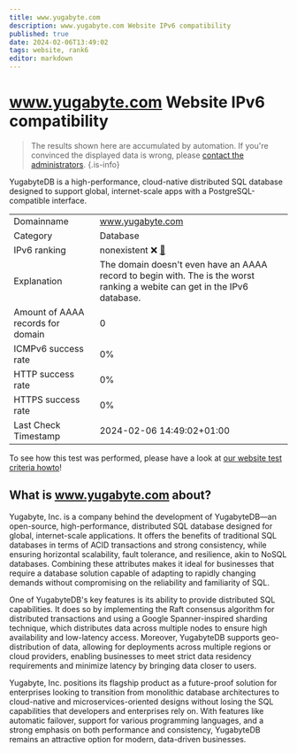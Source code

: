 ```yaml
---
title: www.yugabyte.com
description: www.yugabyte.com Website IPv6 compatibility
published: true
date: 2024-02-06T13:49:02
tags: website, rank6
editor: markdown
---
```


# www.yugabyte.com Website IPv6 compatibility

> The results shown here are accumulated by automation. If you're convinced the displayed data is wrong, please [contact the administrators](/howto/chat). 
{.is-info}

YugabyteDB is a high-performance, cloud-native distributed SQL database designed to support global, internet-scale apps with a PostgreSQL-compatible interface.


|   |   |
| - | - |
| Domainname | www.yugabyte.com
| Category | Database |
| IPv6 ranking | nonexistent :x: [🔗](/howto/ranking) |
| Explanation | The domain doesn't even have an AAAA record to begin with. The is the worst ranking a webite can get in the IPv6 database. |
| Amount of AAAA records for domain | 0 |
| ICMPv6 success rate | 0%|
| HTTP success rate | 0% |
| HTTPS success rate | 0% |
| Last Check Timestamp | 2024-02-06 14:49:02+01:00 |

To see how this test was performed, please have a look at [our website test criteria howto](/howto/testcriteria/website)!


## What is www.yugabyte.com about?
Yugabyte, Inc. is a company behind the development of YugabyteDB—an open-source, high-performance, distributed SQL database designed for global, internet-scale applications. It offers the benefits of traditional SQL databases in terms of ACID transactions and strong consistency, while ensuring horizontal scalability, fault tolerance, and resilience, akin to NoSQL databases. Combining these attributes makes it ideal for businesses that require a database solution capable of adapting to rapidly changing demands without compromising on the reliability and familiarity of SQL.

One of YugabyteDB's key features is its ability to provide distributed SQL capabilities. It does so by implementing the Raft consensus algorithm for distributed transactions and using a Google Spanner-inspired sharding technique, which distributes data across multiple nodes to ensure high availability and low-latency access. Moreover, YugabyteDB supports geo-distribution of data, allowing for deployments across multiple regions or cloud providers, enabling businesses to meet strict data residency requirements and minimize latency by bringing data closer to users.

Yugabyte, Inc. positions its flagship product as a future-proof solution for enterprises looking to transition from monolithic database architectures to cloud-native and microservices-oriented designs without losing the SQL capabilities that developers and enterprises rely on. With features like automatic failover, support for various programming languages, and a strong emphasis on both performance and consistency, YugabyteDB remains an attractive option for modern, data-driven businesses.


